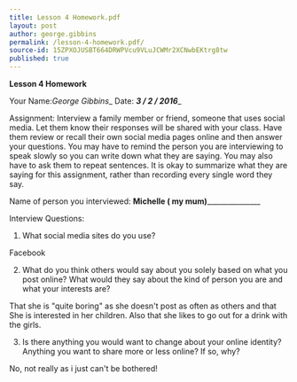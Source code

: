```yaml
---
title: Lesson 4 Homework.pdf
layout: post
author: george.gibbins
permalink: /lesson-4-homework.pdf/
source-id: 15ZPXOJUSBT664DRWPVcu9VLuJCWMr2XCNwbEKtrg8tw
published: true
---
```

**Lesson 4 Homework**

Your Name:_George Gibbins__                                                             Date: ___3 / 2 / 2016____

Assignment: Interview a family member or friend, someone that uses social media. Let them know their responses will be shared with your class. Have them review or recall their own social media pages online and then answer your questions. You may have to remind the person you are interviewing to speak slowly so you can write down what they are saying. You may also have to ask them to repeat sentences. It is okay to summarize what they are saying for this assignment, rather than recording every single word they say.

Name of person you interviewed: ____Michelle ( my mum)___________________

Interview Questions:

1. What social media sites do you use?

Facebook

2. What do you think others would say about you solely based on what you post online? What would they say about the kind of person you are and what your interests are?

That she is "quite boring" as she doesn't post as often as others and that She is interested in her children. Also that she likes to go out for a drink with the girls.

3. Is there anything you would want to change about your online identity? Anything you want to share more or less online? If so, why?

No, not really as i just can't be bothered!

